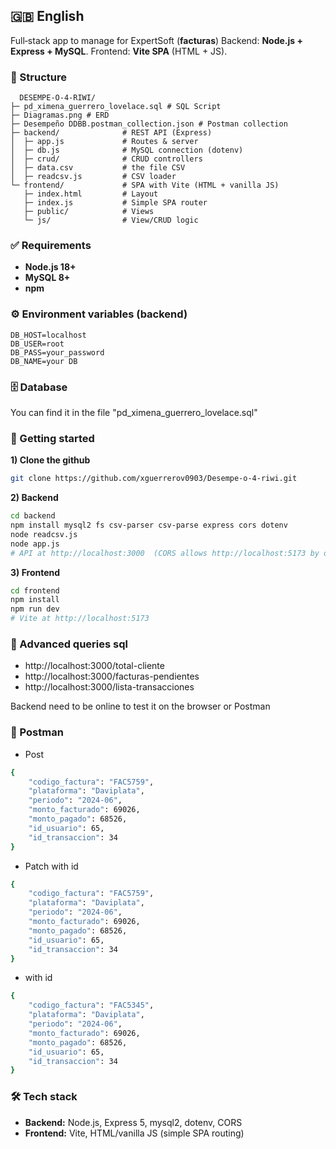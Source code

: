 ## 🇬🇧 English

Full‑stack app to manage for ExpertSoft (**facturas**)
Backend: **Node.js + Express + MySQL**. Frontend: **Vite SPA** (HTML + JS).

### 🧭 Structure
```
  DESEMPE-O-4-RIWI/
├─ pd_ximena_guerrero_lovelace.sql # SQL Script
├─ Diagramas.png # ERD
├─ Desempeño DDBB.postman_collection.json # Postman collection
├─ backend/              # REST API (Express)
│  ├─ app.js             # Routes & server
│  ├─ db.js              # MySQL connection (dotenv)
│  ├─ crud/              # CRUD controllers
│  ├─ data.csv           # the file CSV
│  ├─ readcsv.js         # CSV loader
└─ frontend/             # SPA with Vite (HTML + vanilla JS)
   ├─ index.html         # Layout 
   ├─ index.js           # Simple SPA router
   ├─ public/            # Views
   └─ js/                # View/CRUD logic
```

### ✅ Requirements
- **Node.js 18+**
- **MySQL 8+**
- **npm**

### ⚙️ Environment variables (backend)
```env
DB_HOST=localhost
DB_USER=root
DB_PASS=your_password
DB_NAME=your DB
```

### 🗄️ Database 

You can find it in the file "pd_ximena_guerrero_lovelace.sql"

### 🚀 Getting started
**1) Clone the github**
```bash
git clone https://github.com/xguerrerov0903/Desempe-o-4-riwi.git
```
**2) Backend**
```bash
cd backend
npm install mysql2 fs csv-parser csv-parse express cors dotenv
node readcsv.js
node app.js
# API at http://localhost:3000  (CORS allows http://localhost:5173 by default)
```
**3) Frontend**
```bash
cd frontend
npm install
npm run dev
# Vite at http://localhost:5173
```

### 🧾 Advanced queries sql
- http://localhost:3000/total-cliente
- http://localhost:3000/facturas-pendientes
- http://localhost:3000/lista-transacciones

Backend need to be online to test it on the browser or Postman

### 🧩 Postman 
- Post
```bash
{
    "codigo_factura": "FAC5759",
    "plataforma": "Daviplata",
    "periodo": "2024-06",
    "monto_facturado": 69026,
    "monto_pagado": 68526,
    "id_usuario": 65,
    "id_transaccion": 34
}
```
- Patch with id
```bash
{
    "codigo_factura": "FAC5759",
    "plataforma": "Daviplata",
    "periodo": "2024-06",
    "monto_facturado": 69026,
    "monto_pagado": 68526,
    "id_usuario": 65,
    "id_transaccion": 34
}
```
- with id
```bash
{
    "codigo_factura": "FAC5345",
    "plataforma": "Daviplata",
    "periodo": "2024-06",
    "monto_facturado": 69026,
    "monto_pagado": 68526,
    "id_usuario": 65,
    "id_transaccion": 34
}
```


### 🛠️ Tech stack
- **Backend:** Node.js, Express 5, mysql2, dotenv, CORS
- **Frontend:** Vite, HTML/vanilla JS (simple SPA routing)

